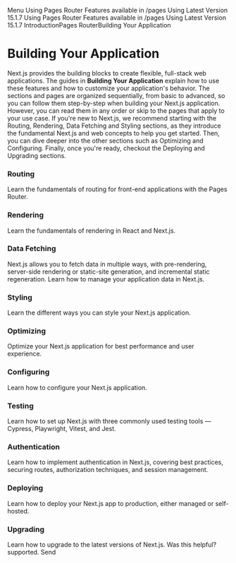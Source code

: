 Menu
Using Pages Router
Features available in /pages
Using Latest Version
15.1.7
Using Pages Router
Features available in /pages
Using Latest Version
15.1.7
IntroductionPages RouterBuilding Your Application
# Building Your Application
Next.js provides the building blocks to create flexible, full-stack web applications. The guides in **Building Your Application** explain how to use these features and how to customize your application's behavior.
The sections and pages are organized sequentially, from basic to advanced, so you can follow them step-by-step when building your Next.js application. However, you can read them in any order or skip to the pages that apply to your use case.
If you're new to Next.js, we recommend starting with the Routing, Rendering, Data Fetching and Styling sections, as they introduce the fundamental Next.js and web concepts to help you get started. Then, you can dive deeper into the other sections such as Optimizing and Configuring. Finally, once you're ready, checkout the Deploying and Upgrading sections.
### Routing
Learn the fundamentals of routing for front-end applications with the Pages Router.
### Rendering
Learn the fundamentals of rendering in React and Next.js.
### Data Fetching
Next.js allows you to fetch data in multiple ways, with pre-rendering, server-side rendering or static-site generation, and incremental static regeneration. Learn how to manage your application data in Next.js.
### Styling
Learn the different ways you can style your Next.js application.
### Optimizing
Optimize your Next.js application for best performance and user experience.
### Configuring
Learn how to configure your Next.js application.
### Testing
Learn how to set up Next.js with three commonly used testing tools — Cypress, Playwright, Vitest, and Jest.
### Authentication
Learn how to implement authentication in Next.js, covering best practices, securing routes, authorization techniques, and session management.
### Deploying
Learn how to deploy your Next.js app to production, either managed or self-hosted.
### Upgrading
Learn how to upgrade to the latest versions of Next.js.
Was this helpful?
supported.
Send
